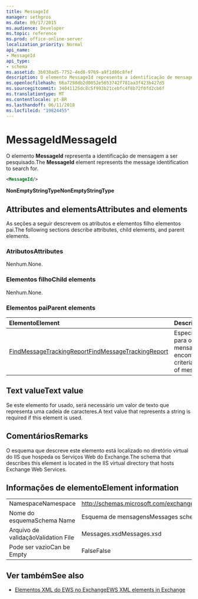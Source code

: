 ```yaml
---
title: MessageId
manager: sethgros
ms.date: 09/17/2015
ms.audience: Developer
ms.topic: reference
ms.prod: office-online-server
localization_priority: Normal
api_name:
- MessageId
api_type:
- schema
ms.assetid: 3b038ad5-7752-4ed8-9769-a9f1d86c8fef
description: O elemento MessageId representa a identificação de mensagem a ser pesquisado.
ms.openlocfilehash: 66a7298db2d0052e5653742f781aa3f423b427d5
ms.sourcegitcommit: 34041125dc8c5f993b21cebfc4f8b72f0fd2cb6f
ms.translationtype: MT
ms.contentlocale: pt-BR
ms.lasthandoff: 06/11/2018
ms.locfileid: "19824455"
---
```

# <a name="messageid"></a><span data-ttu-id="26352-103">MessageId</span><span class="sxs-lookup"><span data-stu-id="26352-103">MessageId</span></span>

<span data-ttu-id="26352-104">O elemento **MessageId** representa a identificação de mensagem a ser pesquisado.</span><span class="sxs-lookup"><span data-stu-id="26352-104">The **MessageId** element represents the message identification to search for.</span></span> 
  
```XML
<MessageId/>
```

 <span data-ttu-id="26352-105">**NonEmptyStringType**</span><span class="sxs-lookup"><span data-stu-id="26352-105">**NonEmptyStringType**</span></span>
## <a name="attributes-and-elements"></a><span data-ttu-id="26352-106">Attributes and elements</span><span class="sxs-lookup"><span data-stu-id="26352-106">Attributes and elements</span></span>

<span data-ttu-id="26352-107">As seções a seguir descrevem os atributos e elementos filho elementos pai.</span><span class="sxs-lookup"><span data-stu-id="26352-107">The following sections describe attributes, child elements, and parent elements.</span></span>
  
### <a name="attributes"></a><span data-ttu-id="26352-108">Atributos</span><span class="sxs-lookup"><span data-stu-id="26352-108">Attributes</span></span>

<span data-ttu-id="26352-109">Nenhum.</span><span class="sxs-lookup"><span data-stu-id="26352-109">None.</span></span>
  
### <a name="child-elements"></a><span data-ttu-id="26352-110">Elementos filho</span><span class="sxs-lookup"><span data-stu-id="26352-110">Child elements</span></span>

<span data-ttu-id="26352-111">Nenhum.</span><span class="sxs-lookup"><span data-stu-id="26352-111">None.</span></span>
  
### <a name="parent-elements"></a><span data-ttu-id="26352-112">Elementos pai</span><span class="sxs-lookup"><span data-stu-id="26352-112">Parent elements</span></span>

|<span data-ttu-id="26352-113">**Elemento**</span><span class="sxs-lookup"><span data-stu-id="26352-113">**Element**</span></span>|<span data-ttu-id="26352-114">**Descrição**</span><span class="sxs-lookup"><span data-stu-id="26352-114">**Description**</span></span>|
|:-----|:-----|
|[<span data-ttu-id="26352-115">FindMessageTrackingReport</span><span class="sxs-lookup"><span data-stu-id="26352-115">FindMessageTrackingReport</span></span>](findmessagetrackingreport.md) <br/> |<span data-ttu-id="26352-116">Especifica os critérios para os tipos de mensagens para encontrar.</span><span class="sxs-lookup"><span data-stu-id="26352-116">Specifies criteria for the types of messages to find.</span></span>  <br/> |
   
## <a name="text-value"></a><span data-ttu-id="26352-117">Text value</span><span class="sxs-lookup"><span data-stu-id="26352-117">Text value</span></span>

<span data-ttu-id="26352-118">Se este elemento for usado, será necessário um valor de texto que representa uma cadeia de caracteres.</span><span class="sxs-lookup"><span data-stu-id="26352-118">A text value that represents a string is required if this element is used.</span></span>
  
## <a name="remarks"></a><span data-ttu-id="26352-119">Comentários</span><span class="sxs-lookup"><span data-stu-id="26352-119">Remarks</span></span>

<span data-ttu-id="26352-120">O esquema que descreve este elemento está localizado no diretório virtual do IIS que hospeda os Serviços Web do Exchange.</span><span class="sxs-lookup"><span data-stu-id="26352-120">The schema that describes this element is located in the IIS virtual directory that hosts Exchange Web Services.</span></span>
  
## <a name="element-information"></a><span data-ttu-id="26352-121">Informações de elemento</span><span class="sxs-lookup"><span data-stu-id="26352-121">Element information</span></span>

|||
|:-----|:-----|
|<span data-ttu-id="26352-122">Namespace</span><span class="sxs-lookup"><span data-stu-id="26352-122">Namespace</span></span>  <br/> |http://schemas.microsoft.com/exchange/services/2006/messages  <br/> |
|<span data-ttu-id="26352-123">Nome do esquema</span><span class="sxs-lookup"><span data-stu-id="26352-123">Schema Name</span></span>  <br/> |<span data-ttu-id="26352-124">Esquema de mensagens</span><span class="sxs-lookup"><span data-stu-id="26352-124">Messages schema</span></span>  <br/> |
|<span data-ttu-id="26352-125">Arquivo de validação</span><span class="sxs-lookup"><span data-stu-id="26352-125">Validation File</span></span>  <br/> |<span data-ttu-id="26352-126">Messages.xsd</span><span class="sxs-lookup"><span data-stu-id="26352-126">Messages.xsd</span></span>  <br/> |
|<span data-ttu-id="26352-127">Pode ser vazio</span><span class="sxs-lookup"><span data-stu-id="26352-127">Can be Empty</span></span>  <br/> |<span data-ttu-id="26352-128">False</span><span class="sxs-lookup"><span data-stu-id="26352-128">False</span></span>  <br/> |
   
## <a name="see-also"></a><span data-ttu-id="26352-129">Ver também</span><span class="sxs-lookup"><span data-stu-id="26352-129">See also</span></span>



- [<span data-ttu-id="26352-130">Elementos XML do EWS no Exchange</span><span class="sxs-lookup"><span data-stu-id="26352-130">EWS XML elements in Exchange</span></span>](ews-xml-elements-in-exchange.md)

